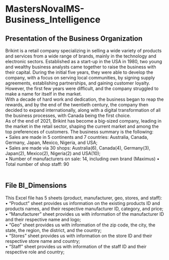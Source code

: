 # MastersNovaIMS-Business_Intelligence

## Presentation of the Business Organization <br>
Brikint is a retail company specializing in selling a wide variety of products and services from a wide 
range of brands, mainly in the technology and electronic sectors. Established as a start-up in the USA 
in 1980, two young and wealthy business analysts came together to raise the business with their 
capital. During the initial five years, they were able to develop the company, with a focus on serving 
local communities, by signing supply agreements, establishing partnerships, and gaining customer 
loyalty. However, the first few years were difficult, and the company struggled to make a name for 
itself in the market.<br>
With a decade of hard work and dedication, the business began to reap the rewards, and by the end 
of the twentieth century, the company then decided to expand internationally, along with a digital 
transformation of all the business processes, with Canada being the first choice.<br>
As of the end of 2021, Brikint has become a big-sized company, leading in the market in the retail 
sector, shaping the current market and among the top preferences of customers. The business 
summary is the following:<br>
• Sales are made in 5 continents and 7 countries: Australia, Canada, Germany, Japan, 
Mexico, Nigeria, and USA;<br>
• Sales are made via 30 shops: Australia(6), Canada(4), Germany(3), Japan(2), 
Mexico(2), Nigeria(2) and USA(10);<br>
• Number of manufacturers on sale: 14, including own brand (Maximus)
• Total number of shop staff: 90<br>
<br>

## File BI_Dimensions
This Excel file has 5 sheets (product, manufacturer, geo, stores, and staff): <br>
• “Product” sheet provides us information on the existing products ID and products names, 
and their respective manufacturer ID, category, and price;<br>
• “Manufacturer” sheet provides us with information of the manufacturer ID and their 
respective name and logo;<br>
• “Geo” sheet provides us with information of the zip code, the city, the state, the region, the 
district, and the country;<br>
• “Stores” sheet provides us with information on the store ID and their respective store name 
and country;<br>
• “Staff” sheet provides us with information of the staff ID and their respective role and 
country;<br>
<br>
